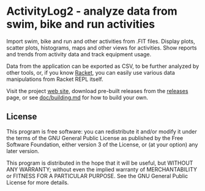 # ActivityLog2 - analyze data from swim, bike and run activities

Import swim, bike and run and other activities from .FIT files.  Display
plots, scatter plots, histograms, maps and other views for activities.  Show
reports and trends from activity data and track equipment usage.

Data from the application can be exported as CSV, to be further analyzed by
other tools, or, if you know [Racket](http://www.racket-lang.org), you can
easily use various data manipulations from Racket REPL itself.

Visit the project [web site](http://alex-hhh.github.io/ActivityLog2), download
pre-built releases from the
[releases](https://github.com/alex-hhh/ActivityLog2/releases) page, or see
[doc/building.md](doc/building.md) for how to build your own.

## License

This program is free software: you can redistribute it and/or modify it under
the terms of the GNU General Public License as published by the Free Software
Foundation, either version 3 of the License, or (at your option) any later
version.

This program is distributed in the hope that it will be useful, but WITHOUT
ANY WARRANTY; without even the implied warranty of MERCHANTABILITY or FITNESS
FOR A PARTICULAR PURPOSE.  See the GNU General Public License for more
details.
